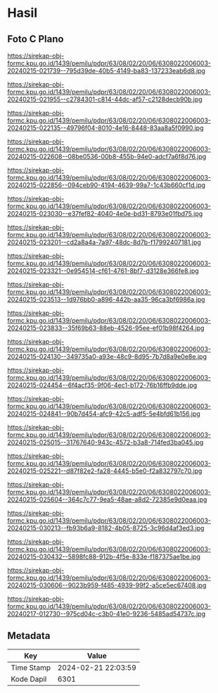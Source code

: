 # Hasil

## Foto C Plano

https://sirekap-obj-formc.kpu.go.id/1439/pemilu/pdpr/63/08/02/20/06/6308022006003-20240215-021739--795d39de-40b5-4149-ba83-137233eab6d8.jpg

https://sirekap-obj-formc.kpu.go.id/1439/pemilu/pdpr/63/08/02/20/06/6308022006003-20240215-021955--c2784301-c814-44dc-af57-c2128decb90b.jpg

https://sirekap-obj-formc.kpu.go.id/1439/pemilu/pdpr/63/08/02/20/06/6308022006003-20240215-022135--49796f04-8010-4e16-8448-83aa8a5f0990.jpg

https://sirekap-obj-formc.kpu.go.id/1439/pemilu/pdpr/63/08/02/20/06/6308022006003-20240215-022608--08be0536-00b8-455b-94e0-adcf7a6f8d76.jpg

https://sirekap-obj-formc.kpu.go.id/1439/pemilu/pdpr/63/08/02/20/06/6308022006003-20240215-022856--094ceb90-4194-4639-99a7-1c43b660cf1d.jpg

https://sirekap-obj-formc.kpu.go.id/1439/pemilu/pdpr/63/08/02/20/06/6308022006003-20240215-023030--e37fef82-4040-4e0e-bd31-8793e01fbd75.jpg

https://sirekap-obj-formc.kpu.go.id/1439/pemilu/pdpr/63/08/02/20/06/6308022006003-20240215-023201--cd2a8a4a-7a97-48dc-8d7b-f17992407181.jpg

https://sirekap-obj-formc.kpu.go.id/1439/pemilu/pdpr/63/08/02/20/06/6308022006003-20240215-023321--0e954514-cf61-4761-8bf7-d3128e366fe8.jpg

https://sirekap-obj-formc.kpu.go.id/1439/pemilu/pdpr/63/08/02/20/06/6308022006003-20240215-023513--1d976bb0-a896-442b-aa35-96ca3bf6986a.jpg

https://sirekap-obj-formc.kpu.go.id/1439/pemilu/pdpr/63/08/02/20/06/6308022006003-20240215-023833--35f69b63-88eb-4526-95ee-ef01b98f4264.jpg

https://sirekap-obj-formc.kpu.go.id/1439/pemilu/pdpr/63/08/02/20/06/6308022006003-20240215-024130--349735a0-a93e-48c9-8d95-7b7d8a9e0e8e.jpg

https://sirekap-obj-formc.kpu.go.id/1439/pemilu/pdpr/63/08/02/20/06/6308022006003-20240215-024454--6f4acf35-9f06-4ec1-b172-76b16ffb9dde.jpg

https://sirekap-obj-formc.kpu.go.id/1439/pemilu/pdpr/63/08/02/20/06/6308022006003-20240215-024841--90b7d454-afc9-42c5-adf5-5e4bfd61b156.jpg

https://sirekap-obj-formc.kpu.go.id/1439/pemilu/pdpr/63/08/02/20/06/6308022006003-20240215-025015--31767640-943c-4572-b3a8-714fed3ba045.jpg

https://sirekap-obj-formc.kpu.go.id/1439/pemilu/pdpr/63/08/02/20/06/6308022006003-20240215-025221--d87f82e2-fa28-4445-b5e0-f2a832797c70.jpg

https://sirekap-obj-formc.kpu.go.id/1439/pemilu/pdpr/63/08/02/20/06/6308022006003-20240215-025604--364c7c77-9ea5-48ae-a8d2-72385e9d0eaa.jpg

https://sirekap-obj-formc.kpu.go.id/1439/pemilu/pdpr/63/08/02/20/06/6308022006003-20240215-030213--fb93b6a9-8182-4b05-8725-3c96d4af3ed3.jpg

https://sirekap-obj-formc.kpu.go.id/1439/pemilu/pdpr/63/08/02/20/06/6308022006003-20240215-030432--5898fc88-912b-4f5e-833e-f187375ae1be.jpg

https://sirekap-obj-formc.kpu.go.id/1439/pemilu/pdpr/63/08/02/20/06/6308022006003-20240215-030606--9023b959-f485-4939-99f2-a5ce5ec67408.jpg

https://sirekap-obj-formc.kpu.go.id/1439/pemilu/pdpr/63/08/02/20/06/6308022006003-20240217-012730--975cd04c-c3b0-41e0-9236-5485ad54737c.jpg


## Metadata

| Key        | Value               |
| ---------- | ------------------- |
| Time Stamp | 2024-02-21 22:03:59 |
| Kode Dapil | 6301                |



